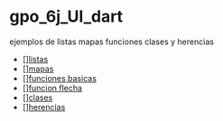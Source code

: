 # gpo_6j_UI_dart
ejemplos de listas mapas funciones clases y herencias
- [][listas](https://dartpad.dartlang.org/?1ca6a106cf1d76a9606af9f78e4d54c9)
- [][mapas](https://dartpad.dartlang.org/?a4f57f40164cca9b04e84627123496d6)
- [][funciones basicas](https://dartpad.dartlang.org/?1ca6a106cf1d76a9606af9f78e4d54c9)
- [][funcion flecha](https://dartpad.dartlang.org/?1ca6a106cf1d76a9606af9f78e4d54c9)
- [][clases](https://dartpad.dartlang.org/?3a4e5593607728b84a2099aba6aeaca9)
- [][herencias](https://dartpad.dartlang.org/?799412a2b4ed4cbc1917fa9d0d9c767d)
